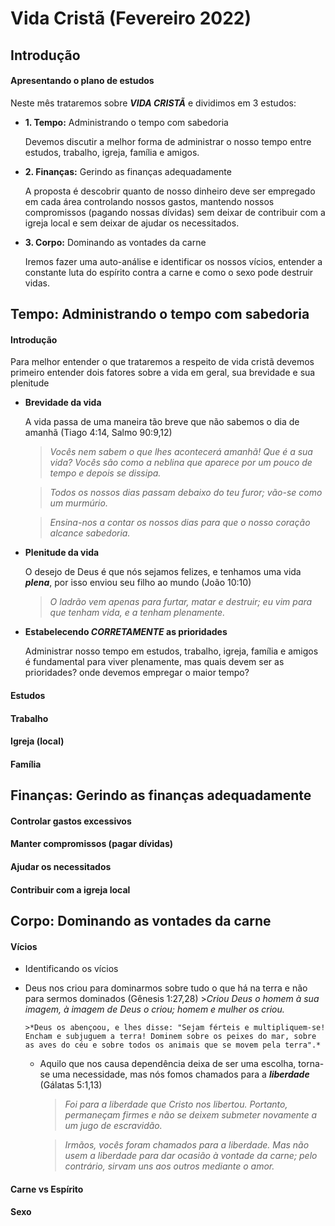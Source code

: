 # Vida Cristã (Fevereiro 2022)

## Introdução
#### Apresentando o plano de estudos
Neste mês trataremos sobre ***VIDA CRISTÃ*** e dividimos em 3 estudos:

  - **1. Tempo:** Administrando o tempo com sabedoria
  
    Devemos discutir a melhor forma de administrar o nosso tempo entre estudos, trabalho, igreja, família e amigos.

  - **2. Finanças:** Gerindo as finanças adequadamente

    A proposta é descobrir quanto de nosso dinheiro deve ser empregado em cada área controlando nossos gastos, mantendo nossos compromissos (pagando nossas dívidas) sem deixar de contribuir com a igreja local e sem deixar de ajudar os necessitados.

  - **3. Corpo:** Dominando as vontades da carne

    Iremos fazer uma auto-análise e identificar os nossos vícios, entender a constante luta do espírito contra a carne e como o sexo pode destruir vidas.

## Tempo: Administrando o tempo com sabedoria
 #### Introdução
 Para melhor entender o que trataremos a respeito de vida cristã devemos primeiro entender dois fatores sobre a vida em geral, sua brevidade e sua plenitude

  - **Brevidade da vida**

    A vida passa de uma maneira tão breve que não sabemos o dia de amanhã (Tiago 4:14, Salmo 90:9,12)

    > *Vocês nem sabem o que lhes acontecerá amanhã! Que é a sua vida? Vocês são como a neblina que aparece por um pouco de tempo e depois se dissipa.*

    > *Todos os nossos dias passam debaixo do teu furor; vão-se como um murmúrio.*

    > *Ensina-nos a contar os nossos dias para que o nosso coração alcance sabedoria.*

  - **Plenitude da vida**

    O desejo de Deus é que nós sejamos felizes, e tenhamos uma vida ***plena***, por isso enviou seu filho ao mundo (João 10:10)

    > *O ladrão vem apenas para furtar, matar e destruir; eu vim para que tenham vida, e a tenham plenamente.*

  - **Estabelecendo ***CORRETAMENTE*** as prioridades**

    Administrar nosso tempo em estudos, trabalho, igreja, família e amigos é fundamental para viver plenamente, mas quais devem ser as prioridades? onde devemos empregar o maior tempo?

 #### Estudos
 #### Trabalho
 #### Igreja (local)
 #### Família

## Finanças: Gerindo as finanças adequadamente
 #### Controlar gastos excessivos
 #### Manter compromissos (pagar dívidas)
 #### Ajudar os necessitados
 #### Contribuir com a igreja local

## Corpo: Dominando as vontades da carne
 #### Vícios
 - Identificando os vícios
  - Deus nos criou para dominarmos sobre tudo o que há na terra e não para sermos dominados (Gênesis 1:27,28)
        >*Criou Deus o homem à sua imagem, à imagem de Deus o criou; homem e mulher os criou.*

        >*Deus os abençoou, e lhes disse: "Sejam férteis e multipliquem-se! Encham e subjuguem a terra! Dominem sobre os peixes do mar, sobre as aves do céu e sobre todos os animais que se movem pela terra".*

    - Aquilo que nos causa dependência deixa de ser uma escolha, torna-se uma necessidade, mas nós fomos chamados para a ***liberdade*** (Gálatas 5:1,13)
        >*Foi para a liberdade que Cristo nos libertou. Portanto, permaneçam firmes e não se deixem submeter novamente a um jugo de escravidão.*

        >*Irmãos, vocês foram chamados para a liberdade. Mas não usem a liberdade para dar ocasião à vontade da carne; pelo contrário, sirvam uns aos outros mediante o amor.*
 #### Carne vs Espírito
 #### Sexo